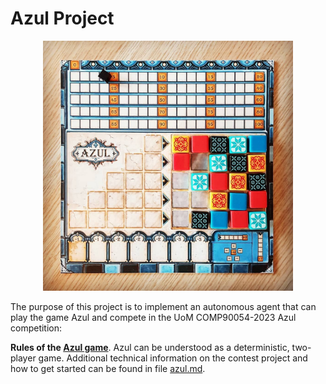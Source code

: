 # Azul Project

<p align="center"> 
    <img src="img/azul.jpg" alt="Picture of Azul board" width="400">
 </p>
 
The purpose of this project is to implement an autonomous agent that can play the game Azul and compete in the UoM COMP90054-2023 Azul competition:

 **Rules of the [Azul game](https://www.ultraboardgames.com/azul/game-rules.php)**. Azul can be understood as a deterministic, two-player game. Additional technical information on the contest project and how to get started can be found in file [azul.md](Azul/azul.md). 
